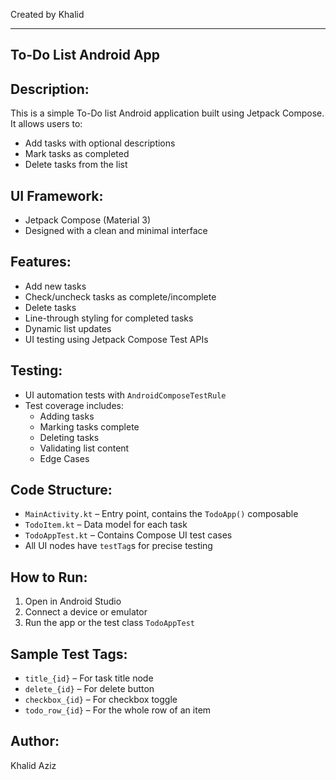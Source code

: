 Created by Khalid

---------------
To-Do List Android App
---------------

Description:
---------------
This is a simple To-Do list Android application built using Jetpack Compose. It allows users to:

- Add tasks with optional descriptions
- Mark tasks as completed
- Delete tasks from the list

UI Framework:
----------------
- Jetpack Compose (Material 3)
- Designed with a clean and minimal interface

Features:
-----------
- Add new tasks
- Check/uncheck tasks as complete/incomplete
- Delete tasks
- Line-through styling for completed tasks
- Dynamic list updates
- UI testing using Jetpack Compose Test APIs

Testing:
-----------

- UI automation tests with `AndroidComposeTestRule`
- Test coverage includes:
    - Adding tasks
    - Marking tasks complete
    - Deleting tasks
    - Validating list content
    - Edge Cases

Code Structure:
------------------
- `MainActivity.kt` – Entry point, contains the `TodoApp()` composable
- `TodoItem.kt` – Data model for each task
- `TodoAppTest.kt` – Contains Compose UI test cases
- All UI nodes have `testTag`s for precise testing

How to Run:
--------------
1. Open in Android Studio
2. Connect a device or emulator
3. Run the app or the test class `TodoAppTest`

Sample Test Tags:
--------------------
- `title_{id}` – For task title node
- `delete_{id}` – For delete button
- `checkbox_{id}` – For checkbox toggle
- `todo_row_{id}` – For the whole row of an item

Author:
----------
Khalid Aziz
